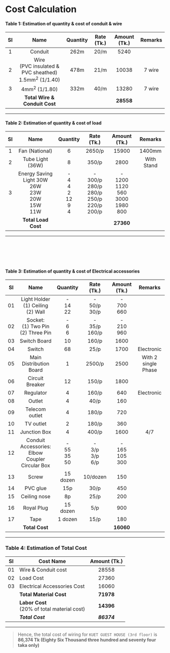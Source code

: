 # Cost Calculation

#### Table 1: Estimation of quantity & cost of conduit & wire

| Sl |                         Name                        | Quantity | Rate (Tk.) | Amount (Tk.) | Remarks |
|:--:|:---------------------------------------------------:|:--------:|:----------:|:------------:|:-------:|
|  1 |                       Conduit                       |   262m   |    20/m    |     5240     |         |
|  2 | Wire <br> (PVC insulated & PVC sheathed) 1.5mm<sup>2</sup> (1/1.40) |   478m   |    21/m    |     10038    |  7 wire |
|  3 |                    4mm<sup>2</sup> (1/1.80)                    |   332m   |    40/m    |     13280    |  7 wire |
|    |              **Total Wire & Conduit Cost**          |          |            |   **28558**  |         |

___

#### Table 2: Estimation of quantity & cost of load

| Sl |                     Name                    |    Quantity   |               Rate (Tk.)              |         Amount (Tk.)         |   Remarks  |
|:--:|:-------------------------------------------:|:-------------:|:-------------------------------------:|:----------------------------:|:----------:|
|  1 |                Fan (National)               |       6       |                 2650/p                |             15900            |   1400mm   |
|  2 |               Tube Light (36W)              |       8       |                 350/p                 |             2800             | With Stand |
|  3 | Energy Saving Light 30W <br> 26W <br> 23W <br> 20W <br> 15W <br> 11W | - <br> 4 <br> 4 <br>  2 <br> 12 <br> 9 <br> 4 | - <br>  300/p <br> 280/p <br> 280/p <br> 250/p <br> 220/p <br> 200/p  | - <br> 1200 <br> 1120 <br> 560 <br> 3000 <br> 1980 <br>  800 |            |
|    |               **Total Load Cost**               |               |                                       |             **27360**            |            |
___

<br>
<br>
<br>
<br>

#### Table 3: Estimation of quantity & cost of Electrical accessories

| Sl |                              Name                              |          Quantity         |          Rate (Tk.)          |         Amount (Tk.)         |       Remarks       |
|:--:|:--------------------------------------------------------------:|:-------------------------:|:----------------------------:|:----------------------------:|:-------------------:|
| 01 |          Light Holder <br> (1) Ceiling <br> (2) Wall           |     - <br> 14 <br> 22     |    - <br>  50/p <br> 30/p    |      - <br> 700 <br> 660     |                     |
| 02 |           Socket: <br> (1) Two Pin <br> (2) Three Pin          |      - <br> 6 <br> 6      |    - <br> 35/p <br> 160/p    |      - <br> 210 <br> 960     |                     |
| 03 |                          Switch Board                          |             10            |             160/p            |             1600             |                     |
| 04 |                             Switch                             |             68            |             25/p             |             1700             |      Electronic     |
| 05 |                     Main Distribution Board                    |             1             |            2500/p            |             2500             | With 2 single Phase |
| 06 |                         Circuit Breaker                        |             12            |             150/p            |             1800             |                     |
| 07 |                            Regulator                           |             4             |             160/p            |              640             |      Electronic     |
| 08 |                             Outlet                             |             4             |             40/p             |              160             |                     |
| 09 |                         Telecom outlet                         |             4             |             180/p            |              720             |                     |
| 10 |                            TV outlet                           |             2             |             180/p            |              360             |                     |
| 11 |                          Junction Box                          |             4             |             400/p            |             1600             |         4/7         |
| 12 | Conduit Accessories: <br> Elbow <br> Coupler <br> Circular Box | - <br> 55 <br> 35 <br> 50 | - <br> 3/p <br> 3/p <br> 6/p | - <br> 165 <br> 105 <br> 300 |                     |
| 13 |                              Screw                             |          15 dozen         |           10/dozen           |              150             |                     |
| 14 |                            PVC glue                            |            15p            |             30/p             |              450             |                     |
| 15 |                          Ceiling nose                          |             8p            |             25/p             |              200             |                     |
| 16 |                           Royal Plug                           |          15 dozen         |              5/p             |              900             |                     |
| 17 |                              Tape                              |          1 dozen          |             15/p             |              180             |                     |
|    |                         **Total Cost**                         |                           |                              |           **16060**          |                     |

___

### Table 4: Estimation of Total Cost

| Sl | Cost Name                                        | Amount (Tk.) |
|:--:|--------------------------------------------------|:------------:|
| 01 | Wire & Conduit cost                              |     28558    |
| 02 | Load Cost                                        |     27360    |
| 03 | Electrical Accessories Cost                      |     16060    |
|    | **Total Material Cost**                          |   **71978**  |
|    | **Labor Cost** <br> (20% of total material cost) |   **14396**  |
|    | **_Total Cost_**                                 |  **_86374_** |

***

> Hence, the total cost of wiring for `KUET GUEST HOUSE (3rd floor)` is **86,374 Tk (Eighty Six Thousand three hundred and seventy four taka only)**
